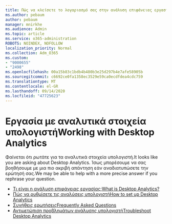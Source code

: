 ```yaml
---
title: Πώς να κλείσετε το λογαριασμό σας στην ανάλυση επιφάνειας εργασίας
ms.author: pebaum
author: pebaum
manager: mnirkhe
ms.audience: Admin
ms.topic: article
ms.service: o365-administration
ROBOTS: NOINDEX, NOFOLLOW
localization_priority: Normal
ms.collection: Adm_O365
ms.custom:
- "9000655"
- "2498"
ms.openlocfilehash: 00a15b83c1bdb4b480b3e25d297b4e7afe58905b
ms.sourcegitcommit: c6692ce0fa1358ec3529e59ca0ecdfdea4cdc759
ms.translationtype: MT
ms.contentlocale: el-GR
ms.lasthandoff: 09/14/2020
ms.locfileid: "47725623"
---
```

# <a name="working-with-desktop-analytics"></a><span data-ttu-id="c2ef6-102">Εργασία με αναλυτικά στοιχεία υπολογιστή</span><span class="sxs-lookup"><span data-stu-id="c2ef6-102">Working with Desktop Analytics</span></span>

<span data-ttu-id="c2ef6-103">Φαίνεται ότι ρωτάτε για τα αναλυτικά στοιχεία υπολογιστή.</span><span class="sxs-lookup"><span data-stu-id="c2ef6-103">It looks like you are asking about Desktop Analytics.</span></span> <span data-ttu-id="c2ef6-104">Ίσως μπορέσουμε να σας βοηθήσουμε με μια πιο ακριβή απάντηση εάν αναδιατυπώσετε την ερώτησή σας.</span><span class="sxs-lookup"><span data-stu-id="c2ef6-104">We may be able to help with a more precise answer if you rephrase your question.</span></span>

- [<span data-ttu-id="c2ef6-105">Τι είναι η ανάλυση επιφάνειας εργασίας;</span><span class="sxs-lookup"><span data-stu-id="c2ef6-105">What is Desktop Analytics?</span></span>](https://docs.microsoft.com/configmgr/desktop-analytics/overview)
- [<span data-ttu-id="c2ef6-106">Πώς να ρυθμίσετε τις αναλύσεις υπολογιστή</span><span class="sxs-lookup"><span data-stu-id="c2ef6-106">How to set up Desktop Analytics</span></span>](https://docs.microsoft.com/configmgr/desktop-analytics/set-up)
- [<span data-ttu-id="c2ef6-107">Συνήθεις ερωτήσεις</span><span class="sxs-lookup"><span data-stu-id="c2ef6-107">Frequently Asked Questions</span></span>](https://docs.microsoft.com/configmgr/desktop-analytics/faq)
- [<span data-ttu-id="c2ef6-108">Αντιμετώπιση προβλημάτων ανάλυσης υπολογιστή</span><span class="sxs-lookup"><span data-stu-id="c2ef6-108">Troubleshoot Desktop Analytics</span></span>](https://docs.microsoft.com/configmgr/desktop-analytics/troubleshooting)